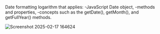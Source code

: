 Date formatting logarithm that applies: 
-JavaScript Date object,
-methods and properties,
-concepts such as the getDate(), getMonth(), and getFullYear() methods.


![Screenshot 2025-02-17 164624](https://github.com/user-attachments/assets/5fa4731c-bcb7-4311-ad29-84ce1d099437)

